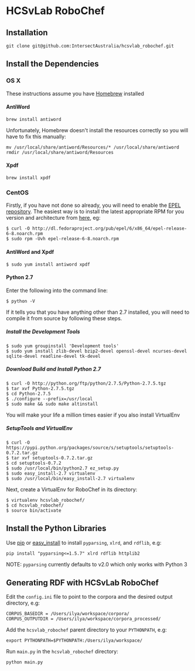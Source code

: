 # HCSvLab RoboChef #

## Installation ##

```
git clone git@github.com:IntersectAustralia/hcsvlab_robochef.git
```

## Install the Dependencies ##

### OS X ###

These instructions assume you have [Homebrew](http://mxcl.github.com/homebrew/) installed


#### AntiWord ####

```
brew install antiword
```

Unfortunately, Homebrew doesn't install the resources correctly so you will have to fix this manually:

```
mv /usr/local/share/antiword/Resources/* /usr/local/share/antiword
rmdir /usr/local/share/antiword/Resources
```

#### Xpdf ####

```
brew install xpdf
```

### CentOS ###

Firstly, if you have not done so already, you will need to enable the [EPEL repository](http://fedoraproject.org/wiki/EPEL). The easiest way is to install the latest appropriate RPM for you version and architecture from [here](http://dl.fedoraproject.org/pub/epel/), eg:

```
$ curl -O http://dl.fedoraproject.org/pub/epel/6/x86_64/epel-release-6-8.noarch.rpm
$ sudo rpm -Uvh epel-release-6-8.noarch.rpm
```

#### AntiWord and Xpdf ####

```
$ sudo yum install antiword xpdf
```

#### Python 2.7 ####

Enter the following into the command line:

```
$ python -V
```

If it tells you that you have anything other than 2.7 installed, you will need to compile it from source by following these steps.

##### Install the Development Tools #####

```
$ sudo yum groupinstall 'Development tools'
$ sudo yum install zlib-devel bzip2-devel openssl-devel ncurses-devel sqlite-devel readline-devel tk-devel

```

##### Download Build and Install Python 2.7 #####

```
$ curl -O http://python.org/ftp/python/2.7.5/Python-2.7.5.tgz
$ tar xvf Python-2.7.5.tgz
$ cd Python-2.7.5
$ ./configure --prefix=/usr/local
$ sudo make && sudo make altinstall
```

You will make your life a million times easier if you also install VirtualEnv

##### SetupTools and VirtualEnv #####

```
$ curl -O https://pypi.python.org/packages/source/s/setuptools/setuptools-0.7.2.tar.gz
$ tar xvf setuptools-0.7.2.tar.gz 
$ cd setuptools-0.7.2
$ sudo /usr/local/bin/python2.7 ez_setup.py 
$ sudo easy_install-2.7 virtualenv
$ sudo /usr/local/bin/easy_install-2.7 virtualenv
```

Next, create a VirtualEnv for RoboChef in its directory:

```
$ virtualenv hcsvlab_robochef/
$ cd hcsvlab_robochef/
$ source bin/activate
```

## Install the Python Libraries ##

Use [pip](http://www.pip-installer.org/) or [easy_install](https://pypi.python.org/pypi/setuptools) to install `pyparsing`, `xlrd`, and `rdflib`, e.g:

```
pip install "pyparsing<=1.5.7" xlrd rdflib httplib2
```

NOTE: `pyparsing` currently defaults to v2.0 which only works with Python 3

## Generating RDF with HCSvLab RoboChef ##

Edit the `config.ini` file to point to the corpora and the desired output directory, e.g:

```
CORPUS_BASEDIR = /Users/ilya/workspace/corpora/
CORPUS_OUTPUTDIR = /Users/ilya/workspace/corpora_processed/
```

Add the `hcsvlab_robochef` parent directory to your `PYTHONPATH`, e.g:

```
export PYTHONPATH=$PYTHONPATH:/Users/ilya/workspace/
```

Run `main.py` in the `hcsvlab_robochef` directory:

```
python main.py
```
